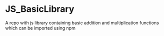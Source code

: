 # JS_BasicLibrary
A repo with js library containing basic addition and multiplication functions which can be imported using npm
